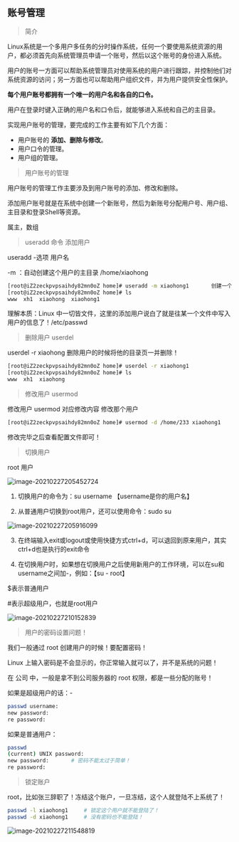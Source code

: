 ## 账号管理

> 简介

Linux系统是一个多用户多任务的分时操作系统，任何一个要使用系统资源的用户，都必须首先向系统管理员申请一个账号，然后以这个账号的身份进入系统。

用户的账号一方面可以帮助系统管理员对使用系统的用户进行跟踪，并控制他们对系统资源的访问；另一方面也可以帮助用户组织文件，并为用户提供安全性保护。

**每个用户账号都拥有一个唯一的用户名和各自的口令。**

用户在登录时键入正确的用户名和口令后，就能够进入系统和自己的主目录。

实现用户账号的管理，要完成的工作主要有如下几个方面：

- 用户账号的 **添加、删除与修改**。
- 用户口令的管理。
- 用户组的管理。

> 用户账号的管理

用户账号的管理工作主要涉及到用户账号的添加、修改和删除。

添加用户账号就是在系统中创建一个新账号，然后为新账号分配用户号、用户组、主目录和登录Shell等资源。

属主，数组



> useradd 命令	添加用户

useradd -选项	用户名

-m ：自动创建这个用户的主目录 /home/xiaohong

```bash
[root@iZ2zeckpvpsaihdy82mn0oZ home]# useradd -m xiaohong1		创建一个用户！
[root@iZ2zeckpvpsaihdy82mn0oZ home]# ls
www  xh1  xiaohong  xiaohong1
```

理解本质：Linux 中一切皆文件，这里的添加用户说白了就是往某一个文件中写入用户的信息了！/etc/passwd



> 删除用户 userdel

userdel -r xiaohong 删除用户的时候将他的目录页一并删除！

```bash
[root@iZ2zeckpvpsaihdy82mn0oZ home]# userdel -r xiaohong1
[root@iZ2zeckpvpsaihdy82mn0oZ home]# ls
www  xh1  xiaohong
```

> 修改用户	usermod

修改用户 usermod 对应修改内容  修改那个用户

```bash
[root@iZ2zeckpvpsaihdy82mn0oZ home]# usermod -d /home/233 xiaohong1
```

修改完毕之后查看配置文件即可！

> 切换用户

root 用户

![image-20210227205452724](C:\Users\李祥鸿\AppData\Roaming\Typora\typora-user-images\image-20210227205452724.png)

1. 切换用户的命令为：su username 【username是你的用户名】

2. 从普通用户切换到root用户，还可以使用命令：sudo su

![image-20210227205916099](C:\Users\李祥鸿\AppData\Roaming\Typora\typora-user-images\image-20210227205916099.png)

3. 在终端输入exit或logout或使用快捷方式ctrl+d，可以退回到原来用户，其实ctrl+d也是执行的exit命令

4. 在切换用户时，如果想在切换用户之后使用新用户的工作环境，可以在su和username之间加-，例如：【su - root】

$表示普通用户

\#表示超级用户，也就是root用户

![image-20210227210152839](C:\Users\李祥鸿\AppData\Roaming\Typora\typora-user-images\image-20210227210152839.png)



> 用户的密码设置问题！

我们一般通过 root 创建用户的时候！要配置密码！

Linux 上输入密码是不会显示的，你正常输入就可以了，并不是系统的问题！

在 公司 中，一般是拿不到公司服务器的 root 权限，都是一些分配的账号！

如果是超级用户的话：-

```bash
passwd username:
new password:
re password:
```

如果是普通用户：

```bash
passwd
(current) UNIX password:
new password:		# 密码不能太过于简单！
re password:
```



> 锁定账户

root，比如张三辞职了！冻结这个账户，一旦冻结，这个人就登陆不上系统了！

```bash
passwd -l xiaohong1		# 锁定这个用户就不能登陆了！
passwd -d xiaohong1		# 没有密码也不能登陆！
```

![image-20210227211548819](C:\Users\李祥鸿\AppData\Roaming\Typora\typora-user-images\image-20210227211548819.png)